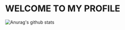 # WELCOME TO MY PROFILE
![Anurag's github stats](https://github-readme-stats.vercel.app/api?username=ChebbahMohamedBechir&show_icons=true&theme=merko)
